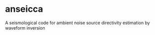 # anseicca
A seismological code for ambient noise source directivity estimation by waveform inversion
